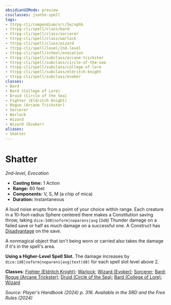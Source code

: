 ```yaml
---
obsidianUIMode: preview
cssclasses: json5e-spell
tags:
- ttrpg-cli/compendium/src/5e/xphb
- ttrpg-cli/spell/class/bard
- ttrpg-cli/spell/class/sorcerer
- ttrpg-cli/spell/class/warlock
- ttrpg-cli/spell/class/wizard
- ttrpg-cli/spell/level/2nd-level
- ttrpg-cli/spell/school/evocation
- ttrpg-cli/spell/subclass/arcane-trickster
- ttrpg-cli/spell/subclass/circle-of-the-sea
- ttrpg-cli/spell/subclass/college-of-lore
- ttrpg-cli/spell/subclass/eldritch-knight
- ttrpg-cli/spell/subclass/evoker
classes:
- Bard
- Bard (College of Lore)
- Druid (Circle of the Sea)
- Fighter (Eldritch Knight)
- Rogue (Arcane Trickster)
- Sorcerer
- Warlock
- Wizard
- Wizard (Evoker)
aliases:
- Shatter
---
```

# Shatter
*2nd-level, Evocation*  


- **Casting time:** 1 Action
- **Range:** 60 feet
- **Components:** V, S, M (a chip of mica)
- **Duration:** Instantaneous

A loud noise erupts from a point of your choice within range. Each creature in a 10-foot-radius Sphere centered there makes a Constitution saving throw, taking `dice:3d8|noform|noparens|avg` (`3d8`) Thunder damage on a failed save or half as much damage on a successful one. A Construct has [Disadvantage](/3-Mechanics/CLI/variant-rules/disadvantage-xphb.md) on the save.

A nonmagical object that isn't being worn or carried also takes the damage if it's in the spell's area.

**Using a Higher-Level Spell Slot.** The damage increases by `dice:1d8|noform|noparens|avg|text(d8)` for each spell slot level above 2.

**Classes**: [Fighter (Eldritch Knight)](/3-Mechanics/CLI/lists/list-spells-classes-eldritch-knight-xphb.md "subclass=XPHB;class=XPHB"); [Warlock](/3-Mechanics/CLI/lists/list-spells-classes-warlock.md); [Wizard (Evoker)](/3-Mechanics/CLI/lists/list-spells-classes-evoker-xphb.md "subclass=XPHB;class=XPHB"); [Sorcerer](/3-Mechanics/CLI/lists/list-spells-classes-sorcerer.md); [Bard](/3-Mechanics/CLI/lists/list-spells-classes-bard.md); [Rogue (Arcane Trickster)](/3-Mechanics/CLI/lists/list-spells-classes-arcane-trickster-xphb.md "subclass=XPHB;class=XPHB"); [Druid (Circle of the Sea)](/3-Mechanics/CLI/lists/list-spells-classes-circle-of-the-sea-xphb.md "subclass=XPHB;class=XPHB"); [Bard (College of Lore)](/3-Mechanics/CLI/lists/list-spells-classes-college-of-lore-xphb.md "subclass=XPHB;class=XPHB"); [Wizard](/3-Mechanics/CLI/lists/list-spells-classes-wizard.md)

*Source: Player's Handbook (2024) p. 316. Available in the <span title='Systems Reference Document (5.2)'>SRD</span> and the Free Rules (2024)*